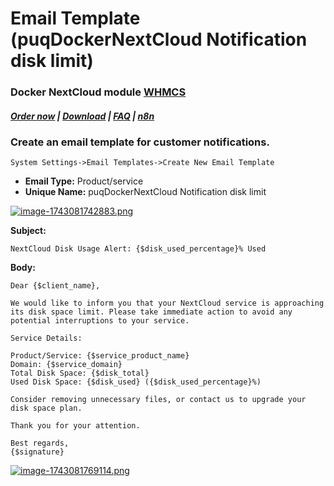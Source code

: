 # Email Template (puqDockerNextCloud Notification disk limit)

### Docker NextCloud module **[WHMCS](https://puqcloud.com/link.php?id=77)** 

##### [Order now](https://puqcloud.com/whmcs-module-docker-nextcloud.php) | [Download](https://download.puqcloud.com/WHMCS/servers/PUQ_WHMCS-Docker-NextCloud/) | [FAQ](https://faq.puqcloud.com/) | [n8n](https://puqcloud.com/link.php?id=117)

### Create an email template for customer notifications.

```
System Settings->Email Templates->Create New Email Template
```

- **Email Type:** Product/service
- **Unique Name:** puqDockerNextCloud Notification disk limit

[![image-1743081742883.png](https://doc.puq.info/uploads/images/gallery/2025-03/scaled-1680-/image-1743081742883.png)](https://doc.puq.info/uploads/images/gallery/2025-03/image-1743081742883.png)

**Subject:**

```
NextCloud Disk Usage Alert: {$disk_used_percentage}% Used
```

**Body:**

```
Dear {$client_name},

We would like to inform you that your NextCloud service is approaching its disk space limit. Please take immediate action to avoid any potential interruptions to your service.

Service Details:

Product/Service: {$service_product_name}
Domain: {$service_domain}
Total Disk Space: {$disk_total}
Used Disk Space: {$disk_used} ({$disk_used_percentage}%)

Consider removing unnecessary files, or contact us to upgrade your disk space plan.

Thank you for your attention.

Best regards,
{$signature}
```

[![image-1743081769114.png](https://doc.puq.info/uploads/images/gallery/2025-03/scaled-1680-/image-1743081769114.png)](https://doc.puq.info/uploads/images/gallery/2025-03/image-1743081769114.png)